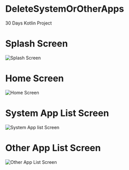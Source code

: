 # DeleteSystemOrOtherApps
30 Days Kotlin Project


# Splash Screen

![Splash Screen](https://github.com/prafulkorat/DeleteSystemOrOtherApps/blob/master/Screensots/SplashScreen.jpg "Splash Screen")

# Home Screen

![Home Screen](https://github.com/prafulkorat/DeleteSystemOrOtherApps/blob/master/Screensots/HomeScreen.jpg "Home Screen")

# System App List Screen

![System App list Screen](https://github.com/prafulkorat/DeleteSystemOrOtherApps/blob/master/Screensots/SystemAppList.jpg "System App List Screen")

# Other App List Screen

![Other App List Screen](https://github.com/prafulkorat/DeleteSystemOrOtherApps/blob/master/Screensots/OtherAppList.jpg "Other App List Screen")
